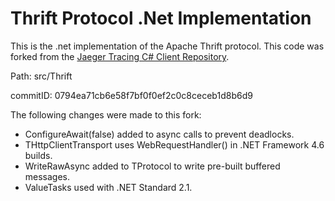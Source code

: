 # Thrift Protocol .Net Implementation

This is the .net implementation of the Apache Thrift protocol. This code was forked from the  [Jaeger Tracing C# Client Repository](https://github.com/jaegertracing/jaeger-client-csharp).

Path: src/Thrift

commitID: 0794ea71cb6e58f7bf0f0ef2c0c8ceceb1d8b6d9

The following changes were made to this fork:

* ConfigureAwait(false) added to async calls to prevent deadlocks.
* THttpClientTransport uses WebRequestHandler() in .NET Framework 4.6 builds.
* WriteRawAsync added to TProtocol to write pre-built buffered messages.
* ValueTasks used with .NET Standard 2.1.